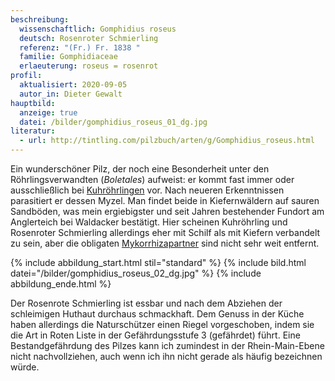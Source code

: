 ```yaml
---
beschreibung:
  wissenschaftlich: Gomphidius roseus
  deutsch: Rosenroter Schmierling
  referenz: "(Fr.) Fr. 1838 "
  familie: Gomphidiaceae
  erlaeuterung: roseus = rosenrot
profil:
  aktualisiert: 2020-09-05
  autor_in: Dieter Gewalt
hauptbild:
  anzeige: true
  datei: /bilder/gomphidius_roseus_01_dg.jpg
literatur:
  - url: http://tintling.com/pilzbuch/arten/g/Gomphidius_roseus.html
---
```

Ein wunderschöner Pilz, der noch eine Besonderheit unter den Röhrlingsverwandten (*Boletales*) aufweist: er kommt fast immer oder ausschließlich bei [Kuhröhrlingen](/pilze/suillus-bovinus-kuhröhrling) vor. Nach neueren Erkenntnissen parasitiert er dessen Myzel. Man findet beide in Kiefernwäldern auf sauren Sandböden, was mein ergiebigster und seit Jahren bestehender Fundort am Anglerteich bei Waldacker bestätigt. Hier scheinen Kuhröhrling und Rosenroter Schmierling allerdings eher mit Schilf als mit Kiefern verbandelt zu sein, aber die obligaten [Mykorrhizapartner](Mykorrhiza "Glossar") sind nicht sehr weit entfernt.

{% include abbildung_start.html stil="standard" %}
{% include bild.html datei="/bilder/gomphidius_roseus_02_dg.jpg" %}
{% include abbildung_ende.html %}

Der Rosenrote Schmierling ist essbar und nach dem Abziehen der schleimigen Huthaut durchaus schmackhaft. Dem Genuss in der Küche haben allerdings die Naturschützer einen Riegel vorgeschoben, indem sie die Art in Roten Liste in der Gefährdungsstufe 3 (gefährdet) führt. Eine Bestandgefährdung des Pilzes kann ich zumindest in der Rhein-Main-Ebene nicht nachvollziehen, auch wenn ich ihn nicht gerade als häufig bezeichnen würde.